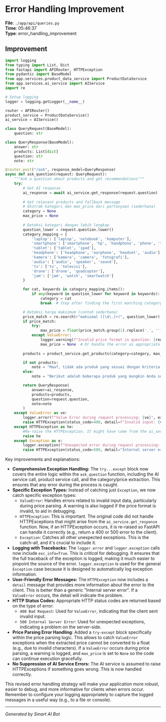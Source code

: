 # Error Handling Improvement

**File**: `./app/api/queries.py`  
**Time**: 05:46:37  
**Type**: error_handling_improvement

## Improvement

```python
import logging
from typing import List, Dict
from fastapi import APIRouter, HTTPException
from pydantic import BaseModel
from app.services.product_data_service import ProductDataService
from app.services.ai_service import AIService
import re

# Setup logging
logger = logging.getLogger(__name__)

router = APIRouter()
product_service = ProductDataService()
ai_service = AIService()

class QueryRequest(BaseModel):
    question: str

class QueryResponse(BaseModel):
    answer: str
    products: List[dict]
    question: str
    note: str

@router.post("/ask", response_model=QueryResponse)
async def ask_question(request: QueryRequest):
    """Ask a question about products and get recommendations"""
    try:
        # Get AI response
        ai_response = await ai_service.get_response(request.question)
        
        # Get relevant products and fallback message
        # Ekstrak kategori dan max_price dari pertanyaan (sederhana)
        category = None
        max_price = None
        
        # Deteksi kategori dengan lebih lengkap
        question_lower = request.question.lower()
        category_mapping = {
            'laptop': ['laptop', 'notebook', 'komputer'],
            'smartphone': ['smartphone', 'hp', 'handphone', 'phone', 'telepon', 'ponsel'],
            'tablet': ['tablet', 'ipad'],
            'headphone': ['headphone', 'earphone', 'headset', 'audio'],
            'kamera': ['kamera', 'camera', 'fotografi'],
            'audio': ['audio', 'speaker', 'sound'],
            'tv': ['tv', 'televisi'],
            'drone': ['drone', 'quadcopter'],
            'jam': ['jam', 'watch', 'smartwatch']
        }

        for cat, keywords in category_mapping.items():
            if any(keyword in question_lower for keyword in keywords):
                category = cat
                break  # Stop after finding the first matching category

        # Deteksi harga maksimum (contoh sederhana)
        price_match = re.search(r"maksimal ([\d\.]+)", question_lower)
        if price_match:
            try:
                max_price = float(price_match.group(1).replace('.', '')) #Remove thousand separator if any
            except ValueError:
                logger.warning(f"Invalid price format in question: {request.question}")
                max_price = None  # Or handle the error as appropriate
        
        products = product_service.get_products(category=category, max_price=max_price)

        if not products:
            note = "Maaf, tidak ada produk yang sesuai dengan kriteria Anda."
        else:
            note = "Berikut adalah beberapa produk yang mungkin Anda sukai."

        return QueryResponse(
            answer=ai_response,
            products=products,
            question=request.question,
            note=note
        )
    except ValueError as ve:
        logger.error(f"Value Error during request processing: {ve}", exc_info=True) # Include exc_info for traceback
        raise HTTPException(status_code=400, detail=f"Invalid input: {ve}")
    except HTTPException as he:
        #Re-raise the HTTPException. It might have come from the ai_service.
        raise he
    except Exception as e:
        logger.exception(f"Unexpected error during request processing: {e}") # Use logger.exception for traceback
        raise HTTPException(status_code=500, detail="Internal server error")
```

Key improvements and explanations:

* **Comprehensive Exception Handling:** The `try...except` block now covers the entire logic within the `ask_question` function, including the AI service call, product service call, and the category/price extraction.  This ensures that any error during the process is caught.
* **Specific Exception Types:**  Instead of catching just `Exception`, we now catch specific exception types:
    * `ValueError`:  Handles errors related to invalid input data, particularly during price parsing.  A warning is also logged if the price format is invalid, to aid in debugging.
    * `HTTPException`: This is important. The original code did not handle HTTPExceptions that might arise from the `ai_service.get_response` function. Now, if an HTTPException occurs, it is re-raised so FastAPI can handle it correctly (e.g., return a 400 or 500 error to the client).
    * `Exception`: Catches all other unexpected exceptions. This is the catch-all, and it's crucial to include it.
* **Logging with Tracebacks:**  The `logger.error` and `logger.exception` calls now include `exc_info=True`.  This is *critical* for debugging.  It ensures that the full traceback of the exception is logged, making it much easier to pinpoint the source of the error.  `logger.exception` is used for the general `Exception` case because it is designed to automatically log exception information.
* **User-Friendly Error Messages:** The `HTTPException` now includes a `detail` message that provides more information about the error to the client. This is better than a generic "Internal server error". If a `ValueError` occurs, the detail will indicate the problem.
* **HTTP Status Codes:** Appropriate HTTP status codes are returned based on the type of error:
    * `400 Bad Request`:  Used for `ValueError`, indicating that the client sent invalid input.
    * `500 Internal Server Error`: Used for unexpected exceptions, indicating a problem on the server-side.
* **Price Parsing Error Handling**:  Added a `try-except` block specifically within the price parsing logic. This allows to catch `ValueError` exceptions when the extracted price cannot be converted to a float (e.g., due to invalid characters).  If a `ValueError` occurs during price parsing, a warning is logged, and `max_price` is set to `None` so the code can continue execution gracefully.
* **No Suppression of AI Service Errors:** The AI service is assumed to raise HTTPExceptions if something goes wrong. This is now handled correctly.

This revised error handling strategy will make your application more robust, easier to debug, and more informative for clients when errors occur. Remember to configure your logging appropriately to capture the logged messages in a useful way (e.g., to a file or console).

---
*Generated by Smart AI Bot*
